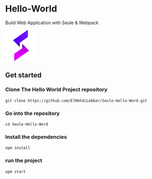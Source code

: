 # Hello-World

Build Web Application with Seule & Webpack 

![Seule Logo](https://raw.githubusercontent.com/ElMehdiLebbar/SeuleJs/master/s-lg.png)

## Get started

### Clone The Hello World Project repository

```console
git clone https://github.com/ElMehdiLebbar/Seule-Hello-Word.git
```

### Go into the repository 

```console
cd Seule-Hello-Word
```

### Install the dependencies

```console
npm install
```

### run the project

```console
npm start
```
